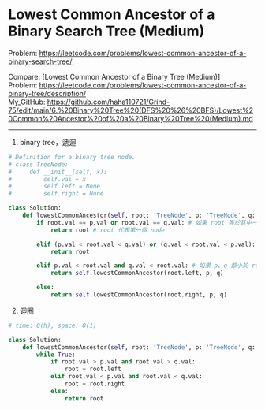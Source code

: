 Lowest Common Ancestor of a Binary Search Tree (Medium)
===

Problem: https://leetcode.com/problems/lowest-common-ancestor-of-a-binary-search-tree/

Compare: [Lowest Common Ancestor of a Binary Tree (Medium)]  
Problem: https://leetcode.com/problems/lowest-common-ancestor-of-a-binary-tree/description/  
My_GitHub: https://github.com/haha110721/Grind-75/edit/main/6.%20Binary%20Tree%20(DFS%20%26%20BFS)/Lowest%20Common%20Ancestor%20of%20a%20Binary%20Tree%20(Medium).md

---

1. binary tree，遞迴
```python
# Definition for a binary tree node.
# class TreeNode:
#     def __init__(self, x):
#         self.val = x
#         self.left = None
#         self.right = None

class Solution:
    def lowestCommonAncestor(self, root: 'TreeNode', p: 'TreeNode', q: 'TreeNode') -> 'TreeNode':
        if root.val == p.val or root.val == q.val: # 如果 root 等於其中一個 p or q，那他就是答案(因為從上而下開始找)
            return root # root 代表第一個 node

        elif (p.val < root.val < q.val) or (q.val < root.val < p.val):
            return root

        elif p.val < root.val and q.val < root.val: # 如果 p、q 都小於 root，要往左邊走
            return self.lowestCommonAncestor(root.left, p, q)

        else:
            return self.lowestCommonAncestor(root.right, p, q)
```

2. 迴圈
```python
# time: O(h), space: O(1)

class Solution:
    def lowestCommonAncestor(self, root: 'TreeNode', p: 'TreeNode', q: 'TreeNode') -> 'TreeNode':
        while True:
            if root.val > p.val and root.val > q.val:
                root = root.left
            elif root.val < p.val and root.val < q.val:
                root = root.right
            else:
                return root
```
